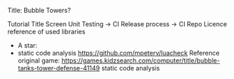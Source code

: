 Title: Bubble Towers?

Tutorial
Title Screen
Unit Testing -> CI
Release process -> CI
Repo
Licence
reference of used libraries
* A star:
* static code analysis https://github.com/mpeterv/luacheck
Reference original game: https://games.kidzsearch.com/computer/title/bubble-tanks-tower-defense-41149
static code analysis